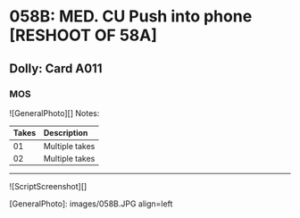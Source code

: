 # 058B: MED. CU Push into phone [RESHOOT OF 58A]

## Dolly: Card A011

### MOS

![GeneralPhoto][]
Notes: 

| Takes | Description |
|:---|:----|
| 01 | Multiple takes |
| 02 | Multiple takes |

----

![ScriptScreenshot][]


[GeneralPhoto]:  images/058B.JPG align=left
